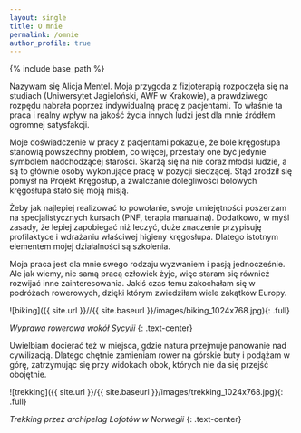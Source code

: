 ```yaml
---
layout: single
title: O mnie
permalink: /omnie
author_profile: true
---
```


{% include base_path %}

Nazywam się Alicja Mentel. Moja przygoda z fizjoterapią rozpoczęła się na studiach (Uniwersytet Jagieloński, AWF w Krakowie), a prawdziwego rozpędu nabrała poprzez indywidualną pracę z pacjentami. To właśnie ta praca i realny wpływ na jakość życia innych ludzi jest dla mnie źródłem ogromnej satysfakcji.

Moje doświadczenie w pracy z pacjentami pokazuje, że bóle kręgosłupa stanowią powszechny problem, co więcej, przestały one być jedynie symbolem nadchodzącej starości. Skarżą się na nie coraz młodsi ludzie, a są to głównie osoby wykonujące pracę w pozycji siedzącej. Stąd zrodził się pomysł na Projekt Kręgosłup, a zwalczanie dolegliwości bólowych kręgosłupa stało się moją misją. 

Żeby jak najlepiej realizować to powołanie, swoje umiejętności poszerzam na specjalistycznych kursach (PNF, terapia manualna). Dodatkowo, w myśl zasady, że lepiej zapobiegać niż leczyć, duże znaczenie przypisuję profilaktyce i wdrażaniu właściwej higieny kręgosłupa. Dlatego istotnym elementem mojej działalności są szkolenia. 

Moja praca jest dla mnie swego rodzaju wyzwaniem i pasją jednocześnie. Ale jak
wiemy, nie samą pracą człowiek żyje, więc staram się również rozwijać
inne zainteresowania. Jakiś czas temu zakochałam się w podróżach rowerowych, dzięki którym zwiedziłam wiele zakątków Europy.

![biking]({{ site.url }}//{{ site.baseurl }}/images/biking_1024x768.jpg){: .full}

*Wyprawa rowerowa wokół Sycylii*
{: .text-center}

Uwielbiam docierać też w miejsca, gdzie natura przejmuje panowanie nad cywilizacją. Dlatego chętnie zamieniam rower na górskie buty i podążam w górę, zatrzymując się przy widokach obok, których nie da się przejść obojętnie.

![trekking]({{ site.url }}/{{ site.baseurl }}/images/trekking_1024x768.jpg){: .full} 

*Trekking przez archipelag Lofotów w Norwegii*
{: .text-center}


